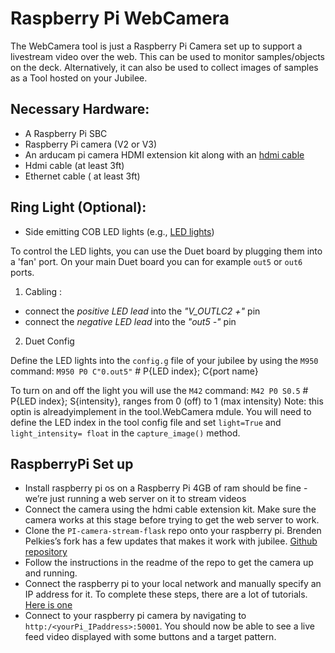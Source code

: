 # Raspberry Pi WebCamera

The WebCamera tool is just a Raspberry Pi Camera set up to support a livestream video over the web. 
This can be used to monitor samples/objects on the deck. Alternatively, it can also be used to collect images of samples as a Tool hosted on your Jubilee. 

## Necessary Hardware:
* A Raspberry Pi SBC
* Raspberry Pi camera (V2 or V3) 
* An arducam pi camera HDMI extension kit along with an [hdmi cable](https://www.amazon.com/Arducam-Extension-Module-Raspberry-Specific/dp/B06XDNBM63/ref=sr_1_3?keywords=raspberry+pi+camera+hdmi+cable+extension&qid=1690922784&sprefix=raspberry+pi+camera+hdmi%2Caps%2C122&sr=8-3*)
* Hdmi cable (at least 3ft)
* Ethernet cable ( at least 3ft)

## Ring Light (Optional):
* Side emitting COB LED lights (e.g., [LED lights](https://www.amazon.com/dp/B0CG9H983Z?psc=1&ref=ppx_yo2ov_dt_b_product_details))

To control the LED lights, you can use the Duet board by plugging them into a 'fan' port. On your main Duet board you can for example `out5` or `out6` ports. 
1. Cabling :

* connect the *positive LED lead* into the *"V_OUTLC2 +"* pin
* connect the *negative LED lead* into the *"out5 -"* pin

2. Duet Config

Define the LED lights into the `config.g` file of your jubilee by using the `M950` command:
`M950 P0 C"0.out5"` # P{LED index}; C{port name}

To turn on and off the light you will use the `M42` command: 
`M42 P0 S0.5` # P{LED index}; S{intensity}, ranges from 0 (off) to 1 (max intensity)
    Note: this optin is alreadyimplement in the tool.WebCamera mdule. You will need to define the LED index in the tool config file and set `light=True` and `light_intensity= float` in the `capture_image()` method. 
 
## RaspberryPi Set up

* Install raspberry pi os on a Raspberry Pi 4GB of ram should be fine - we’re just running a web server on it to stream videos
* Connect the camera using the hdmi cable extension kit. Make sure the camera works at this stage before trying to get the web server to work. 
* Clone the `PI-camera-stream-flask` repo onto your raspberry pi. Brenden Pelkies’s fork has a few updates that makes it work with jubilee. [Github repository](https://github.com/brendenpelkie/pi-camera-stream-flask)
* Follow the instructions in the readme of the repo to get the camera up and running.
* Connect the raspberry pi to your local network and manually specify an IP address for it. To complete these steps, there are a lot of tutorials. [Here is one](https://www.makeuseof.com/raspberry-pi-set-static-ip/)
* Connect to your raspberry pi camera by navigating to `http:/<yourPi_IPaddress>:50001`. You should now be able to see a live feed video displayed with some buttons and a target pattern. 
